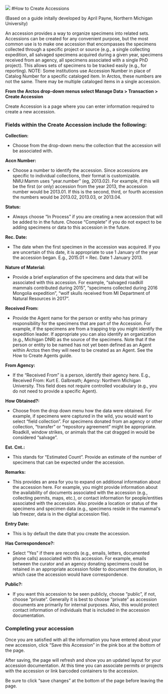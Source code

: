 ![](https://github.com/ArctosDB/documentation-wiki/blob/master/tutorial_images/arctoscolorbanner.png)
#How to Create Accessions

(Based on a guide initally developed by April Payne, Northern Michigan University)

An accession provides a way to organize specimens into related sets. Accessions can be created for any convenient purpose, but the most common use is to make one accession that encompasses the specimens collected through a specific project or source (e.g., a single collecting expedition, all salvaged specimens acquired during a given year, specimens received from an agency, all specimens associated with a single PhD project). This allows sets of specimens to be tracked easily (e.g., for reporting). NOTE: Some institutions use Accession Number in place of Catalog Number for a specific cataloged item. In Arctos, these numbers are not the same. There may be multiple cataloged items in a single accession. 

**From the Arctos drop-down menus select Manage Data > Transaction > Create Accession** 

Create Accession is a page where you can enter information required to create a new accession. 

###  Fields within the Create Accession include the following:

**Collection:**
* Choose from the drop-down menu the collection that the accession will be associated with.

**Accn Number:**
* Choose a number to identify the accession.  Since accessions are specific to individual collections, their format is customizable.  NMU:Mamm uses “year.number” (eg, 2013.02).  For example, if this will be the first (or only) accession from the year 2013, the accession number would be 2013.01. If this is the second, third, or fourth accession the numbers would be 2013.02, 2013.03, or 2013.04. 

**Status:**
* Always choose “In Process” if you are creating a new accession that will be added to in the future. Choose “Complete” if you do not expect to be adding specimens or data to this accession in the future. 

**Rec. Date:**
* The date when the first specimen in the accession was acquired.  If you are uncertain of this date, it is appropriate to use 1 January of the year the accession began. E.g., 2015.01 = Rec. Date 1 January 2013. 

**Nature of Material:**
* Provide a brief explanation of the specimens and data that will be associated with this accession. For example, “salvaged roadkill mammals contributed during 2015”, “specimens collected during 2016 Mongolia expedition”, “wolf skulls received from MI Department of Natural Resources in 2017”.

**Received From:** 
* Provide the Agent name for the person or entity who has primary responsibility for the specimens that are part of the Accession.  For example, if the specimens are from a trapping trip you might identify the expedition leader.  If appropriate you can also identify an organization (e.g., Michigan DNR) as the source of the specimens. Note that if the person or entity to be named has not yet been defined as an Agent within Arctos then they will need to be created as an Agent.  See the How to Create Agents guide.

**From Agency:**
* If the “Received From” is a person, identify their agency here. E.g., Received From: Kurt E. Galbreath; Agency: Northern Michigan University.  This field does not require controlled vocabulary (e.g., you do not need to provide a specific Agent).  

**How Obtained?:** 
* Choose from the drop down menu how the data were obtained. For example, if specimens were captured in the wild, you would want to select “field collection”.  For specimens donated from an agency or other collection, “transfer” or “repository agreement” might be appropriate.  Roadkill, window strikes, or animals that the cat dragged in would be considered “salvage”.

**Est. Cnt.:** 
* This stands for “Estimated Count”.  Provide an estimate of the number of specimens that can be expected under the accession.

**Remarks:** 
* This provides an area for you to expand on additional information about the accession here.  For example, you might provide information about the availability of documents associated with the accession (e.g., collecting permits, maps, etc.), or contact information for people/entities associated with the accession. Also provide a location or status of the specimens and specimen data (e.g., specimens reside in the mammal's lab freezer, data is in the digital accession file).

**Entry Date:** 
* This is by default the date that you create the accession. 

**Has Correspondence?:** 
* Select “Yes” if there are records (e.g., emails, letters, documented phone calls) associated with this accession.  For example, emails between the curator and an agency donating specimens could be retained in an appropriate accession folder to document the donation, in which case the accession would have correspondence. 

**Public?:** 
* If you want this accession to be seen publicly, choose “public”, if not, choose “private”.  Generally it is best to choose “private” as accession documents are primarily for internal purposes.  Also, this would protect contact information of individuals that is included in the accession documentation. 

### Completing your accession
Once you are satisfied with all the information you have entered about your new accession, click “Save this Accession” in the pink box at the bottom of the page. 

After saving, the page will refresh and show you an updated layout for your accession documentation. At this time you can associate permits or projects with the accession or link barcoded containers to the accession.

Be sure to click “save changes” at the bottom of the page before leaving the page.